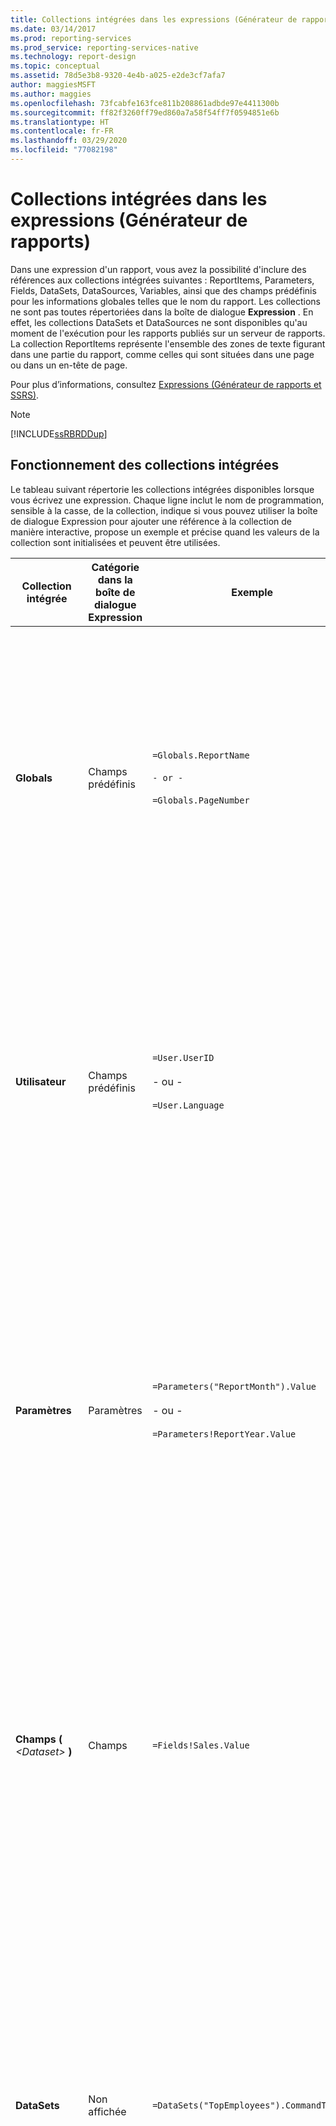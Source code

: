 ```yaml
---
title: Collections intégrées dans les expressions (Générateur de rapports) | Microsoft Docs
ms.date: 03/14/2017
ms.prod: reporting-services
ms.prod_service: reporting-services-native
ms.technology: report-design
ms.topic: conceptual
ms.assetid: 78d5e3b8-9320-4e4b-a025-e2de3cf7afa7
author: maggiesMSFT
ms.author: maggies
ms.openlocfilehash: 73fcabfe163fce811b208861adbde97e4411300b
ms.sourcegitcommit: ff82f3260ff79ed860a7a58f54ff7f0594851e6b
ms.translationtype: HT
ms.contentlocale: fr-FR
ms.lasthandoff: 03/29/2020
ms.locfileid: "77082198"
---
```

# <a name="built-in-collections-in-expressions-report-builder"></a>Collections intégrées dans les expressions (Générateur de rapports)
  Dans une expression d'un rapport, vous avez la possibilité d'inclure des références aux collections intégrées suivantes : ReportItems, Parameters, Fields, DataSets, DataSources, Variables, ainsi que des champs prédéfinis pour les informations globales telles que le nom du rapport. Les collections ne sont pas toutes répertoriées dans la boîte de dialogue **Expression** . En effet, les collections DataSets et DataSources ne sont disponibles qu'au moment de l'exécution pour les rapports publiés sur un serveur de rapports. La collection ReportItems représente l'ensemble des zones de texte figurant dans une partie du rapport, comme celles qui sont situées dans une page ou dans un en-tête de page.  
  
 Pour plus d’informations, consultez [Expressions &#40;Générateur de rapports et SSRS&#41;](../../reporting-services/report-design/expressions-report-builder-and-ssrs.md).  
  
> [!NOTE]  
>  [!INCLUDE[ssRBRDDup](../../includes/ssrbrddup-md.md)]  
  
##  <a name="understanding-built-in-collections"></a><a name="Collections"></a> Fonctionnement des collections intégrées  
 Le tableau suivant répertorie les collections intégrées disponibles lorsque vous écrivez une expression. Chaque ligne inclut le nom de programmation, sensible à la casse, de la collection, indique si vous pouvez utiliser la boîte de dialogue Expression pour ajouter une référence à la collection de manière interactive, propose un exemple et précise quand les valeurs de la collection sont initialisées et peuvent être utilisées.  
  
|Collection intégrée|Catégorie dans la boîte de dialogue Expression|Exemple|Description|  
|--------------------------|-------------------------------------------|-------------|-----------------|  
|**Globals**|Champs prédéfinis|`=Globals.ReportName`<br /><br /> `- or -`<br /><br /> `=Globals.PageNumber`|Représente les variables globales utilisables pour des rapports, par exemple le nom du rapport ou le numéro de page. Toujours disponible.<br /><br /> Pour plus d’informations, consultez [Références à des champs Globals et Users prédéfinis &#40;Générateur de rapports et SSRS&#41;](../../reporting-services/report-design/built-in-collections-built-in-globals-and-users-references-report-builder.md).|  
|**Utilisateur**|Champs prédéfinis|`=User.UserID`<br /><br /> - ou -<br /><br /> `=User.Language`|Représente une collection de données sur l'utilisateur exécutant le rapport, par exemple le paramètre de langue ou l'ID utilisateur. Toujours disponible.<br /><br /> Pour plus d’informations, consultez [Références à des champs Globals et Users prédéfinis &#40;Générateur de rapports et SSRS&#41;](../../reporting-services/report-design/built-in-collections-built-in-globals-and-users-references-report-builder.md).|  
|**Paramètres**|Paramètres|`=Parameters("ReportMonth").Value`<br /><br /> - ou -<br /><br /> `=Parameters!ReportYear.Value`|Représente la collection des paramètres de rapport, chacun pouvant correspondre à une valeur unique ou à plusieurs valeurs. Non disponible tant que l'initialisation du traitement n'est pas terminée. Pour plus d’informations, consultez [Informations de référence sur la collection de paramètres &#40;Générateur de rapports et SSRS&#41;](../../reporting-services/report-design/built-in-collections-parameters-collection-references-report-builder.md).|  
|**Champs (** *\<Dataset>* **)**|Champs|`=Fields!Sales.Value`|Représente la collection des champs du dataset qui sont disponibles pour le rapport. Disponibles après extraction des données d'une source de données dans un dataset. Pour plus d’informations, consultez [Référence à une collection de champs de dataset &#40;Générateur de rapports et SSRS&#41;](../../reporting-services/report-design/built-in-collections-dataset-fields-collection-references-report-builder.md).|  
|**DataSets**|Non affichée|`=DataSets("TopEmployees").CommandText`|Représente la collection de sources de données référencées à partir du corps d'une définition de rapport. N'inclut pas les sources de données utilisées uniquement dans les en-têtes ou les pieds de page. Non disponible dans l'aperçu local. Pour plus d’informations, consultez [Références à des collections DataSources et DataSets &#40;Générateur de rapports et SSRS&#41;](../../reporting-services/report-design/built-in-collections-datasources-and-datasets-references-report-builder.md).|  
|**DataSources**|Non affichée|`=DataSources("AdventureWorks2012").Type`|Représente la collection des sources de données référencées à partir du corps d'un rapport. N'inclut pas les sources de données utilisées uniquement dans les en-têtes ou les pieds de page. Non disponible dans l'aperçu local. Pour plus d’informations, consultez [Références à des collections DataSources et DataSets &#40;Générateur de rapports et SSRS&#41;](../../reporting-services/report-design/built-in-collections-datasources-and-datasets-references-report-builder.md).|  
|**Variables**|`Variables`|`=Variables!CustomTimeStamp.Value`|Représente la collection des variables de rapport et de groupe. Pour plus d’informations, consultez [Références à des collections de variables de rapport et de groupe &#40;Générateur de rapports et SSRS&#41;](../../reporting-services/report-design/built-in-collections-report-and-group-variables-references-report-builder.md).|  
|**ReportItems**|Non affichée|`=ReportItems("Textbox1").Value`|Représente la collection des zones de texte d'un élément de rapport. Cette collection peut être utilisée pour proposer un résumé des éléments présents dans la page en vue de leur inclusion dans un en-tête ou un pied de page. Pour plus d’informations, consultez [Références à la collection ReportItems &#40;Générateur de rapports et SSRS&#41;](../../reporting-services/report-design/built-in-collections-reportitems-collection-references-report-builder.md).|  
  
##  <a name="using-collection-syntax-in-an-expression"></a><a name="Syntax"></a> Utilisation de la syntaxe de collection dans une expression  
 Pour faire référence à une collection à partir d’une expression, utilisez la syntaxe [!INCLUDE[msCoName](../../includes/msconame-md.md)] [!INCLUDE[vbprvb](../../includes/vbprvb-md.md)] standard pour un élément au sein d’une collection. Le tableau ci-après propose des exemples de syntaxe de collection.  
  
|Syntaxe|Exemple|  
|------------|-------------|  
|*Collection!NomObjet.Propriété*|`=Fields!Sales.Value`|  
|*Collection!NomObjet("Propriété")*|`=Fields!Sales("Value")`|  
|*Collection("NomObjet").Propriété*|`=Fields("Sales").Value`|  
|*Collection("Membre")*|`=User("Language")`|  
|*Collection.Membre*|`=User.Language`|  
  
## <a name="see-also"></a>Voir aussi  
 [Ajouter une expression &#40;Générateur de rapports et SSRS&#41;](../../reporting-services/report-design/add-an-expression-report-builder-and-ssrs.md)   
 [Exemples d’expressions &#40;Générateur de rapports et SSRS&#41;](../../reporting-services/report-design/expression-examples-report-builder-and-ssrs.md)  
  
  
